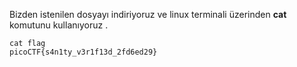 Bizden istenilen dosyayı indiriyoruz ve linux terminali üzerinden **cat**
komutunu kullanıyoruz .

```
cat flag
picoCTF{s4n1ty_v3r1f13d_2fd6ed29}
```
